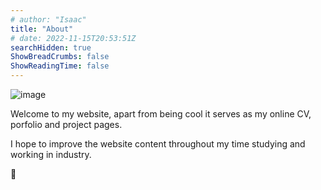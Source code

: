 ```yaml
---
# author: "Isaac"
title: "About"
# date: 2022-11-15T20:53:51Z
searchHidden: true
ShowBreadCrumbs: false
ShowReadingTime: false
---
```


![image](/images/hands.jpg)


Welcome to my website, apart from being cool it serves as my online CV, porfolio and project pages.

I hope to improve the website content throughout my time studying and working in industry.

👋